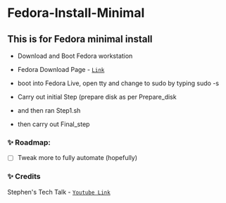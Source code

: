 # Fedora-Install-Minimal

## This is for Fedora minimal install

- Download and Boot Fedora workstation

- Fedora Download Page - [`Link`](https://fedoraproject.org/workstation/download/)

- boot into Fedora Live, open tty and change to sudo by typing sudo -s

- Carry out initial Step (prepare disk as per Prepare_disk

- and then ran Step1.sh

- then carry out Final_step

### ✨ Roadmap:
- [ ] Tweak more to fully automate (hopefully)


### ✨ Credits
Stephen's Tech Talk - [`Youtube Link`](https://youtu.be/uqsVb3lvtBg?si=zDQfwtMfUOWh0zV5)
